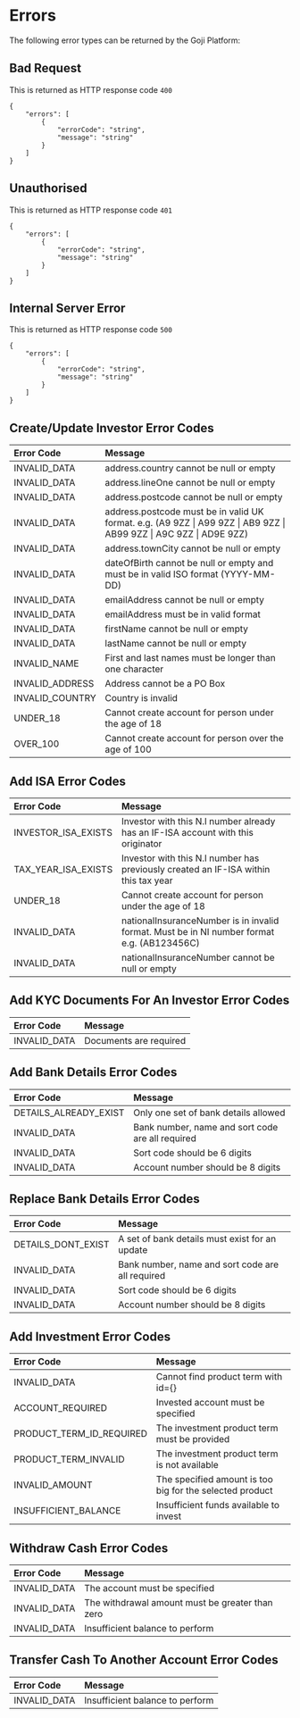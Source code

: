 # Errors

The following error types can be returned by the Goji Platform:

## Bad Request

This is returned as HTTP response code `400`

```
{
    "errors": [
        {
            "errorCode": "string",
            "message": "string"
        }
    ]
}
```

## Unauthorised

This is returned as HTTP response code `401`

```
{
    "errors": [
        {
            "errorCode": "string",
            "message": "string"
        }
    ]
}
```

## Internal Server Error

This is returned as HTTP response code `500`

```
{
    "errors": [
        {
            "errorCode": "string",
            "message": "string"
        }
    ]
}
```

## Create/Update Investor Error Codes

|Error Code | Message|
|:---------|:---------|
| INVALID_DATA | address.country cannot be null or empty |
| INVALID_DATA | address.lineOne cannot be null or empty |
| INVALID_DATA | address.postcode cannot be null or empty |
| INVALID_DATA | address.postcode must be in valid UK format. e.g. (A9 9ZZ &#124; A99 9ZZ &#124; AB9 9ZZ &#124; AB99 9ZZ &#124; A9C 9ZZ &#124; AD9E 9ZZ) |
| INVALID_DATA | address.townCity cannot be null or empty |
| INVALID_DATA | dateOfBirth cannot be null or empty and must be in valid ISO format (YYYY-MM-DD) |
| INVALID_DATA | emailAddress cannot be null or empty |
| INVALID_DATA | emailAddress must be in valid format |
| INVALID_DATA | firstName cannot be null or empty |
| INVALID_DATA | lastName cannot be null or empty |
| INVALID_NAME | First and last names must be longer than one character |
| INVALID_ADDRESS | Address cannot be a PO Box |
| INVALID_COUNTRY | Country is invalid |
| UNDER_18 | Cannot create account for person under the age of 18 |
| OVER_100 | Cannot create account for person over the age of 100 |

## Add ISA Error Codes

|Error Code | Message|
|:---------|:---------|
| INVESTOR_ISA_EXISTS | Investor with this N.I number already has an IF-ISA account with this originator |
| TAX_YEAR_ISA_EXISTS | Investor with this N.I number has previously created an IF-ISA within this tax year |
| UNDER_18 | Cannot create account for person under the age of 18 |
| INVALID_DATA | nationalInsuranceNumber is in invalid format. Must be in NI number format e.g. (AB123456C) |
| INVALID_DATA | nationalInsuranceNumber cannot be null or empty |

## Add KYC Documents For An Investor Error Codes

|Error Code | Message|
|:---------|:---------|
| INVALID_DATA | Documents are required |


## Add Bank Details Error Codes

|Error Code | Message|
|:---------|:---------|
| DETAILS_ALREADY_EXIST | Only one set of bank details allowed |
| INVALID_DATA | Bank number, name and sort code are all required |
| INVALID_DATA | Sort code should be 6 digits|
| INVALID_DATA  | Account number should be 8 digits |

## Replace Bank Details Error Codes

|Error Code | Message|
|:---------|:---------|
| DETAILS_DONT_EXIST | A set of bank details must exist for an update |
| INVALID_DATA | Bank number, name and sort code are all required |
| INVALID_DATA | Sort code should be 6 digits|
| INVALID_DATA  | Account number should be 8 digits |


## Add Investment Error Codes

|Error Code | Message|
|:---------|:---------|
| INVALID_DATA | Cannot find product term with id={} |
| ACCOUNT_REQUIRED | Invested account must be specified |
| PRODUCT_TERM_ID_REQUIRED | The investment product term must be provided |
| PRODUCT_TERM_INVALID | The investment product term is not available |
| INVALID_AMOUNT | The specified amount is too big for the selected product |
| INSUFFICIENT_BALANCE | Insufficient funds available to invest |


## Withdraw Cash Error Codes

|Error Code | Message|
|:---------|:---------|
| INVALID_DATA | The account must be specified |
| INVALID_DATA | The withdrawal amount must be greater than zero |
| INVALID_DATA | Insufficient balance to perform |

## Transfer Cash To Another Account Error Codes

|Error Code | Message|
|:---------|:---------|
| INVALID_DATA | Insufficient balance to perform |
